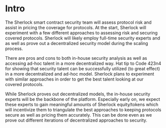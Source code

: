 # Intro

The Sherlock smart contract security team will assess protocol risk and assist in pricing the coverage for protocols. At the start, Sherlock will experiment with a few different approaches to assessing risk and securing covered protocols. Sherlock will likely employ full-time security experts and as well as prove out a decentralized security model during the scaling process.

There are pros and cons to both in-house security analysis as well as accessing ad-hoc talent in a more decentralized way. Hat tip to Code 423n4 for showing that security talent can be successfully utilized \(to great effect\) in a more decentralized and ad-hoc model. Sherlock plans to experiment with similar approaches in order to get the best talent looking at our covered protocols.

While Sherlock proves out decentralized models, the in-house security experts will be the backbone of the platform. Especially early on, we expect these experts to gain meaningful amounts of Sherlock equity/tokens which will incentivize them to triangulate the best approaches to keeping protocols secure as well as pricing them accurately. This can be done even as we prove out different iterations of decentralized approaches to security.


